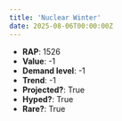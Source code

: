 ```yaml
---
title: 'Nuclear Winter'
date: 2025-08-06T00:00:00Z
---
```

- **RAP**: 1526
- **Value**: -1
- **Demand level**: -1
- **Trend**: -1
- **Projected?**: True
- **Hyped?**: True
- **Rare?**: True
